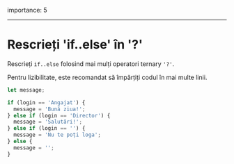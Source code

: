importance: 5

---

# Rescrieți 'if..else' în '?'

Rescrieți `if..else` folosind mai mulți operatori ternary `'?'`.

Pentru lizibilitate, este recomandat să împărțiți codul în mai multe linii.

```js
let message;

if (login == 'Angajat') {
  message = 'Bună ziua!';
} else if (login == 'Director') {
  message = 'Salutări!';
} else if (login == '') {
  message = 'Nu te poți loga';
} else {
  message = '';
}
```
